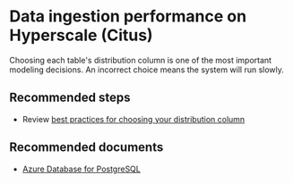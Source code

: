 <properties
    pageTitle="Data ingestion performance on Hyperscale (Citus)"
    description="Data ingestion performance on Hyperscale (Citus)"
    service="microsoft.dbforpostgresql"
    resource="servers"
    authors="rachel-msft"
    ms.author="raagyema"
    displayOrder="120"
    selfHelpType="generic"
    supportTopicIds="32639987"
    resourceTags="servers, databases"
    productPesIds="16222"
    cloudEnvironments="public, Fairfax, usnat, ussec"
    articleId="365b1da4-ae04-4ecd-9503-eea037658c6b"
    	ownershipId="AzureData_AzureDatabaseforPostgreSQL"
/>

# Data ingestion performance on Hyperscale (Citus)

Choosing each table's distribution column is one of the most important modeling decisions. An incorrect choice means the system will run slowly.

## **Recommended steps**

* Review [best practices for choosing your distribution column](https://docs.microsoft.com/azure/postgresql/concepts-hyperscale-choose-distribution-column)

## **Recommended documents**

* [Azure Database for PostgreSQL](https://docs.microsoft.com/azure/postgresql/)
